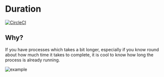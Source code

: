# Duration

[![CircleCI](https://circleci.com/gh/mstruebing/duration.svg?style=svg)](https://circleci.com/gh/mstruebing/duration)

## Why?

If you have processes which takes a bit longer, especially if you know round about how much time it takes to complete, it is cool to know how long the process is already running.

![example](https://raw.githubusercontent.com/mstruebing/duration/master/example/example.gif "example")
